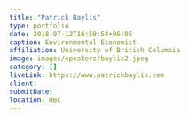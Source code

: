 ```yaml
---
title: "Patrick Baylis"
type: portfolio
date: 2018-07-12T16:59:54+06:05
caption: Environmental Economist
affiliation: University of British Columbia
image: images/speakers/baylis2.jpeg
category: []
liveLink: https://www.patrickbaylis.com
client:
submitDate:
location: UBC
---
```

